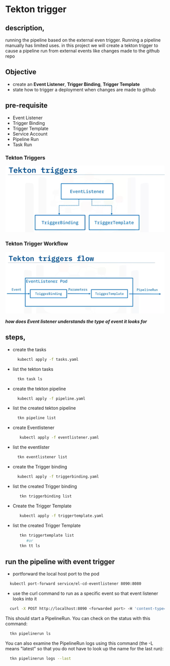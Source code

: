 # Tekton trigger

## description,
  running the pipeline based on the external even trigger. Running a pipeline manually has limited uses. in this project we will create a tekton trigger to cause a pipeline run from external events like changes made to the github repo

  ## Objective
  * create an __Event Listener__, __Trigger Binding__, __Trigger Template__ 
  * state how to trigger a deployment when changes are made to github

## pre-requisite
- Event Listener
- Trigger Binding 
- Trigger Template 
- Service Account
- Pipeline Run
- Task Run

### Tekton Triggers
![Tekton Triggers](./assets/image-2.png)

### Tekton Trigger Workflow
![tekton trigger workflow](./assets/image-1.png)

___how does Event listener understands the type of event it looks for___

## steps,
  * create the tasks
    ```bash
      kubectl apply -f tasks.yaml
    ```     
  * list the tekton tasks
    ```bash
      tkn task ls
    ```
  * create the tekton pipeline
    ```bash
      kubectl apply -f pipeline.yaml
    ```
  * list the created tekton pipeline
    ```bash
      tkn pipeline list
    ```
  * create Eventlistener
    ```bash
       kubectl apply -f eventlistener.yaml
    ```
  * list the eventlister
    ```bash
      tkn eventlistener list
    ```
  * create the Trigger binding
    ```bash
      kubectl apply -f triggerbinding.yaml
    ```
  * list the created Trigger binding
    ```bash
       tkn triggerbinding list
    ```
  * Create the Trigger Template
    ```bash
       kubectl apply -f triggertemplate.yaml
    ``` 
  * list the created Trigger Template
    ```bash
       tkn triggertemplate list
          #or
       tkn tt ls
    ```

## run the pipeline with event trigger 
* portforward the local host port to the pod
```bash
  kubectl port-forward service/el-cd-eventlistener 8090:8080
```
* use the curl command to run as a specific event so that event listener looks into it
```bash
  curl -X POST http://localhost:8090 <forwarded port> -H 'content-type=application/json' -d '{"ref":"main","repository":{"url":"https://github.com/ibm-developer-skills-network/wtecc-CICD_PracticeCode"}}'
```

This should start a PipelineRun. You can check on the status with this command:
```bash
  tkn pipelinerun ls
```

You can also examine the PipelineRun logs using this command (the -L means "latest" so that you do not have to look up the name for the last run):
```bash
  tkn pipelinerun logs --last
```